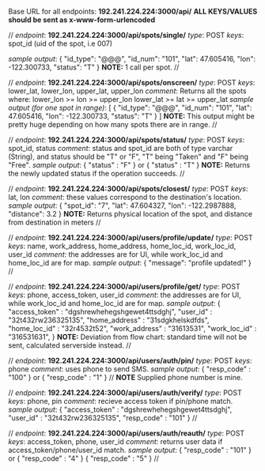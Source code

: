 Base URL for all endpoints: **192.241.224.224:3000/api/**
**ALL KEYS/VALUES should be sent as x-www-form-urlencoded**

//
*endpoint*: **192.241.224.224:3000/api/spots/single/**
*type*: POST
*keys*: spot_id (uid of the spot, i.e 007)

*sample output*:
    {
        "id_type": "@@@",
        "id_num": "101",
        "lat": 47.605416,
        "lon": -122.300733,
        "status": "T"
    }
**NOTE:** 1 call per spot.
//

//
*endpoint*: **192.241.224.224:3000/api/spots/onscreen/**
*type*: POST
*keys*: lower_lat, lower_lon, upper_lat, upper_lon
*comment*: Returns all the spots where:
lower_lon >= lon >= upper_lon
lower_lat >= lat >= upper_lat
*sample output (for one spot in range)*:
[
    {
        "id_type": "@@@",
        "id_num": "101",
        "lat": 47.605416,
        "lon": -122.300733,
        "status": "T"
    }
]
**NOTE:** This output might be pretty huge depending on how many spots there are in range.
//

//
*endpoint*: **192.241.224.224:3000/api/spots/status/**
*type*: POST
*keys*: spot_id, status
*comment*: status and spot_id are both of type varchar (String), and status
should be "T" or "F", "T" being "Taken" and "F" being "Free".
*sample output*:
    {
      "status" : "F"
    }
or
    {
      "status" : "T"
    }
**NOTE:** Returns the newly updated status if the operation succeeds.
//

//
*endpoint*: **192.241.224.224:3000/api/spots/closest/**
*type*: POST
*keys*: lat, lon
*comment*: these values correspond to the destination's location.
*sample output*:
  {
      "spot_id": "7",
      "lat": 47.604327,
      "lon": -122.2987888,
      "distance": 3.2
  }
**NOTE:** Returns physical location of the spot, and distance from destination in meters
//

//
*endpoint*: **192.241.224.224:3000/api/users/profile/update/**
*type*: POST
*keys*: name, work_address, home_address, home_loc_id, work_loc_id, user_id
*comment*: the addresses are for UI, while work_loc_id and home_loc_id are for map.
*sample output*:
  {
    "message": "profile updated!"
  }
//

//
*endpoint*: **192.241.224.224:3000/api/users/profile/get/**
*type*: POST
*keys*: phone, access_token, user_id
*comment*: the addresses are for UI, while work_loc_id and home_loc_id are for map.
*sample output*:
  {
    "access_token" : "dgshrewhehegshgewet4ttsdghj",
    "user_id" : "32t432rw236325135",
    "home_address" : "31sdgkhelskdfds",
    "home_loc_id" : "32r4532t52",
    "work_address" : "31613531",
    "work_loc_id" : "316531631",
  }
**NOTE:** Deviation from flow chart: standard time will not be sent, calculated serverside instead.
//

//
*endpoint*: **192.241.224.224:3000/api/users/auth/pin/**
*type*: POST
*keys*: phone
*comment*: uses phone to send SMS.
*sample output*:
  {
    "resp_code" : "100"
  }
  or
  {
    "resp_code" : "1"
  }
// **NOTE** Supplied phone number is mine.

//
*endpoint*: **192.241.224.224:3000/api/users/auth/verify/**
*type*: POST
*keys*: phone, pin
*comment*: recieve access token if pin/phone match.
*sample output*:
  {
    "access_token" : "dgshrewhehegshgewet4ttsdghj",
    "user_id" : "32t432rw236325135",
    "resp_code" : "101"
  }
//

//
*endpoint*: **192.241.224.224:3000/api/users/auth/reauth/**
*type*: POST
*keys*: access_token, phone, user_id
*comment*: returns user data if access_token/phone/user_id match.
*sample output*:
{
  "resp_code" : "101"
}
or
{
  "resp_code" : "4"
}
{
  "resp_code" : "5"
}
//
